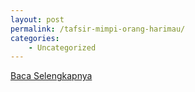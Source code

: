 ```yaml
---
layout: post
permalink: /tafsir-mimpi-orang-harimau/
categories:
    - Uncategorized
---
```


[Baca Selengkapnya](/06)